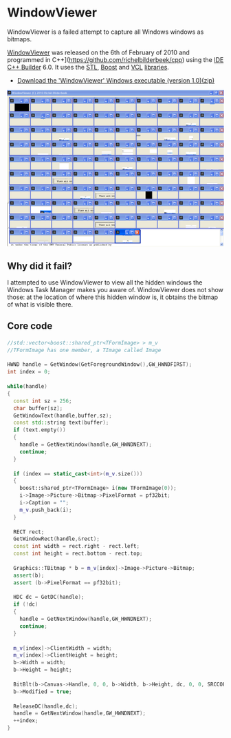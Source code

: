 # WindowViewer

WindowViewer is a failed attempt to capture all
Windows windows as bitmaps.
 
[WindowViewer](https://github/com/richelbilderbeek/WindowViewer.htm) was released on the 6th of February
of 2010 and programmed in C++](https://github.com/richelbilderbeek/cpp) using the
[IDE](https://github.com/richelbilderbeek/cpp/blob/master/content/CppIde.md)
[C++
Builder](https://github.com/richelbilderbeek/cpp/blob/master/content/CppBuilder.md)
6.0. It uses the
[STL](https://github.com/richelbilderbeek/cpp/blob/master/content/CppStl.md),
[Boost](https://github.com/richelbilderbeek/cpp/blob/master/content/CppBoost.md)
and [VCL](https://github.com/richelbilderbeek/cpp/blob/master/content/CppVcl.md)
[libraries](https://github.com/richelbilderbeek/cpp/blob/master/content/CppLibrary.md).

 * [Download the 'WindowViewer' Windows executable (version 1.0)(zip)](ToolWindowViewerExe.zip)

![A screenshot of 'WindowViewer'](ToolWindowViewerScreenshot.PNG)
 
## Why did it fail?

I attempted to use WindowViewer to view all the
hidden windows the Windows Task Manager makes you aware of.
WindowViewer does not show those: at the
location of where this hidden window is, it obtains the bitmap of what
is visible there.

## Core code

```c++
//std::vector<boost::shared_ptr<TFormImage> > m_v
//TFormImage has one member, a TImage called Image
 
HWND handle = GetWindow(GetForegroundWindow(),GW_HWNDFIRST);
int index = 0;
 
while(handle)
{
  const int sz = 256;
  char buffer[sz];
  GetWindowText(handle,buffer,sz);
  const std::string text(buffer);
  if (text.empty())
  {
    handle = GetNextWindow(handle,GW_HWNDNEXT);
    continue;
  }
 
  if (index == static_cast<int>(m_v.size()))
  {
    boost::shared_ptr<TFormImage> i(new TFormImage(0));
    i->Image->Picture->Bitmap->PixelFormat = pf32bit;
    i->Caption = "";
    m_v.push_back(i);
  }
 
  RECT rect;
  GetWindowRect(handle,&rect);
  const int width = rect.right - rect.left;
  const int height = rect.bottom - rect.top;
 
  Graphics::TBitmap * b = m_v[index]->Image->Picture->Bitmap;
  assert(b);
  assert (b->PixelFormat == pf32bit);
 
  HDC dc = GetDC(handle);
  if (!dc)
  {
    handle = GetNextWindow(handle,GW_HWNDNEXT);
    continue;
  }
 
  m_v[index]->ClientWidth = width;
  m_v[index]->ClientHeight = height;
  b->Width = width;
  b->Height = height;
 
  BitBlt(b->Canvas->Handle, 0, 0, b->Width, b->Height, dc, 0, 0, SRCCOPY);
  b->Modified = true;
 
  ReleaseDC(handle,dc);
  handle = GetNextWindow(handle,GW_HWNDNEXT);
  ++index;
}
```
